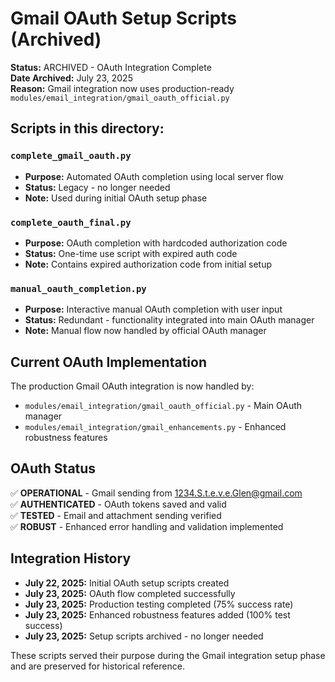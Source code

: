 # Gmail OAuth Setup Scripts (Archived)

**Status:** ARCHIVED - OAuth Integration Complete  
**Date Archived:** July 23, 2025  
**Reason:** Gmail integration now uses production-ready `modules/email_integration/gmail_oauth_official.py`

## Scripts in this directory:

### `complete_gmail_oauth.py`
- **Purpose:** Automated OAuth completion using local server flow
- **Status:** Legacy - no longer needed
- **Note:** Used during initial OAuth setup phase

### `complete_oauth_final.py`
- **Purpose:** OAuth completion with hardcoded authorization code
- **Status:** One-time use script with expired auth code
- **Note:** Contains expired authorization code from initial setup

### `manual_oauth_completion.py`
- **Purpose:** Interactive manual OAuth completion with user input
- **Status:** Redundant - functionality integrated into main OAuth manager
- **Note:** Manual flow now handled by official OAuth manager

## Current OAuth Implementation

The production Gmail OAuth integration is now handled by:
- `modules/email_integration/gmail_oauth_official.py` - Main OAuth manager
- `modules/email_integration/gmail_enhancements.py` - Enhanced robustness features

## OAuth Status
✅ **OPERATIONAL** - Gmail sending from 1234.S.t.e.v.e.Glen@gmail.com  
✅ **AUTHENTICATED** - OAuth tokens saved and valid  
✅ **TESTED** - Email and attachment sending verified  
✅ **ROBUST** - Enhanced error handling and validation implemented

## Integration History
- **July 22, 2025:** Initial OAuth setup scripts created
- **July 23, 2025:** OAuth flow completed successfully
- **July 23, 2025:** Production testing completed (75% success rate)
- **July 23, 2025:** Enhanced robustness features added (100% test success)
- **July 23, 2025:** Setup scripts archived - no longer needed

These scripts served their purpose during the Gmail integration setup phase and are preserved for historical reference.